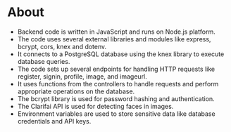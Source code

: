 # About

- Backend code is written in JavaScript and runs on Node.js platform.
- The code uses several external libraries and modules like express, bcrypt, cors, knex and dotenv.
- It connects to a PostgreSQL database using the knex library to execute database queries.
- The code sets up several endpoints for handling HTTP requests like register, signin, profile, image, and imageurl.
- It uses functions from the controllers to handle requests and perform appropriate operations on the database.
- The bcrypt library is used for password hashing and authentication.
- The Clarifai API is used for detecting faces in images.
- Environment variables are used to store sensitive data like database credentials and API keys.


